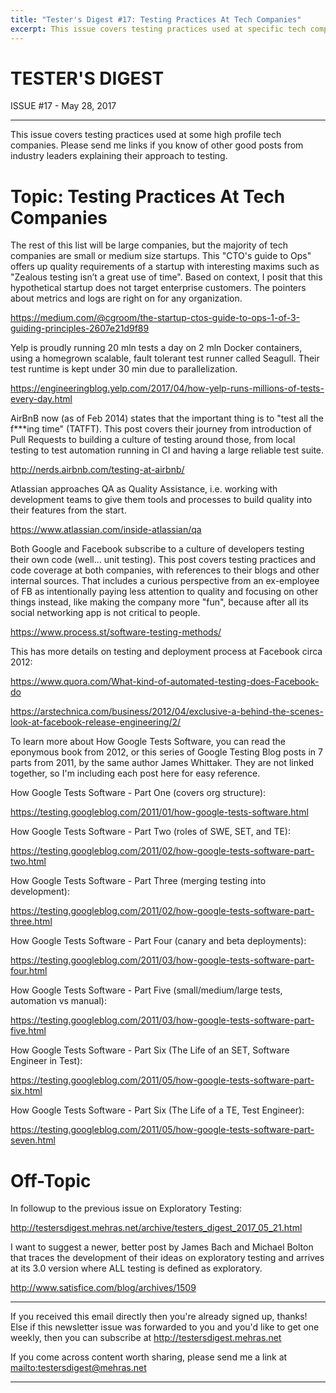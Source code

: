 ```yaml
---
title: "Tester's Digest #17: Testing Practices At Tech Companies"
excerpt: This issue covers testing practices used at specific tech companies -- Google, Facebook, Yelp, AirBnB, Atlassian.
---
```


TESTER'S DIGEST
===============
ISSUE #17 - May 28, 2017

---

This issue covers testing practices used at some high profile tech companies. Please send me links if you know of other good posts from industry leaders explaining their approach to testing.

Topic: Testing Practices At Tech Companies
==========================================

The rest of this list will be large companies, but the majority of tech companies are small or medium size startups. This "CTO's guide to Ops" offers up quality requirements of a startup with interesting maxims such as "Zealous testing isn’t a great use of time". Based on context, I posit that this hypothetical startup does not target enterprise customers. The pointers about metrics and logs are right on for any organization.

<https://medium.com/@cgroom/the-startup-ctos-guide-to-ops-1-of-3-guiding-principles-2607e21d9f89>

Yelp is proudly running 20 mln tests a day on 2 mln Docker containers, using a homegrown scalable, fault tolerant test runner called Seagull. Their test runtime is kept under 30 min due to parallelization.

<https://engineeringblog.yelp.com/2017/04/how-yelp-runs-millions-of-tests-every-day.html>

AirBnB now (as of Feb 2014) states that the important thing is to "test all the f***ing time" (TATFT). This post covers their journey from introduction of Pull Requests to building a culture of testing around those, from local testing to test automation running in CI and having a large reliable test suite.

<http://nerds.airbnb.com/testing-at-airbnb/>

Atlassian approaches QA as Quality Assistance, i.e. working with development teams to give them tools and processes to build quality into their features from the start.

<https://www.atlassian.com/inside-atlassian/qa>

Both Google and Facebook subscribe to a culture of developers testing their own code (well... unit testing). This post covers testing practices and code coverage at both companies, with references to their blogs and other internal sources. That includes a curious perspective from an ex-employee of FB as intentionally paying less attention to quality and focusing on other things instead, like making the company more "fun", because after all its social networking app is not critical to people.

<https://www.process.st/software-testing-methods/>

This has more details on testing and deployment process at Facebook circa 2012:

<https://www.quora.com/What-kind-of-automated-testing-does-Facebook-do>

<https://arstechnica.com/business/2012/04/exclusive-a-behind-the-scenes-look-at-facebook-release-engineering/2/>

To learn more about How Google Tests Software, you can read the eponymous book from 2012, or this series of Google Testing Blog posts in 7 parts from 2011, by the same author James Whittaker. They are not linked together, so I'm including each post here for easy reference.

How Google Tests Software - Part One (covers org structure):

<https://testing.googleblog.com/2011/01/how-google-tests-software.html>

How Google Tests Software - Part Two (roles of SWE, SET, and TE):

<https://testing.googleblog.com/2011/02/how-google-tests-software-part-two.html>

How Google Tests Software - Part Three (merging testing into development):

<https://testing.googleblog.com/2011/02/how-google-tests-software-part-three.html>

How Google Tests Software - Part Four (canary and beta deployments):

<https://testing.googleblog.com/2011/03/how-google-tests-software-part-four.html>

How Google Tests Software - Part Five (small/medium/large tests, automation vs manual):

<https://testing.googleblog.com/2011/03/how-google-tests-software-part-five.html>

How Google Tests Software - Part Six (The Life of an SET, Software Engineer in Test):

<https://testing.googleblog.com/2011/05/how-google-tests-software-part-six.html>

How Google Tests Software - Part Six (The Life of a TE, Test Engineer):

<https://testing.googleblog.com/2011/05/how-google-tests-software-part-seven.html>

Off-Topic
=========

In followup to the previous issue on Exploratory Testing:

<http://testersdigest.mehras.net/archive/testers_digest_2017_05_21.html>

I want to suggest a newer, better post by James Bach and Michael Bolton that traces the development of their ideas on exploratory testing and arrives at its 3.0 version where ALL testing is defined as exploratory.

<http://www.satisfice.com/blog/archives/1509>

---

If you received this email directly then you're already signed up, thanks! Else
if this newsletter issue was forwarded to you and you'd like to get one weekly,
then you can subscribe at <http://testersdigest.mehras.net>

If you come across content worth sharing, please send me a link at
<mailto:testersdigest@mehras.net>

---

